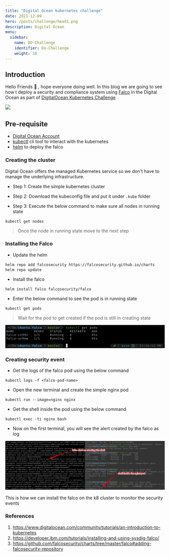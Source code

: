 ```yaml
---
title: "Digital Ocean kubernetes challenge"
date: 2021-12-09
hero: /posts/challenge/head1.png
description: Digital Ocean 
menu:
  sidebar:
    name: DO-Challenge
    identifier: Do-Challenge
    weight: 10
---
```


## Introduction
Hello Friends 👋 , hope everyone doing well. In this blog we are going to see how t deploy a security and compliance system using [Falco](https://falco.org/)  in the Digital Ocean as part of [DigitalOcean Kubernetes Challenge](https://www.digitalocean.com/community/pages/kubernetes-challenge)

![](2021-12-09-12-35-39.png)
## Pre-requisite 

- [Digital Ocean Account](https://cloud.digitalocean.com/)
- [kubectl](https://kubernetes.io/docs/tasks/tools/) cli tool to interact with the kubernetes
- [helm](https://helm.sh/docs/intro/install/) to deploy the falco 

### Creating the cluster

Digital Ocean offers the managed Kubernetes service so we don't have to manage the underlying infrastructure. 

* Step 1: Create the simple kubernetes cluster

* Step 2: Download the kubeconfig file and put it under `.kube` folder 

* Step 3: Execute the below command to make sure all nodes in running state 

```
kubectl get nodes
```

> Once the node in running state move to the next step 

### Installing the Falco

* Update the helm

```
helm repo add falcosecurity https://falcosecurity.github.io/charts
helm repo update
```
* Install the falco 

```
helm install falco falcosecurity/falco
```

* Enter the below command to see the pod is in running state 

```
kubectl get pods
```
> Wait for the pod to get created  if the pod is still in creating state


![](2021-12-09-12-15-42.png)

### Creating security event 

* Get the logs of the falco pod using the below command 

```
kubectl logs -f <falco-pod-name>
```

* Open the new terminal and create the simple nginx pod

```
kubectl run --image=nginx nginx
```

* Get the shell inside the pod using the below command 

```
kubectl exec -ti nginx bash
```

* Now on the first terminal, you will see the alert created by the falco as log 


![](2021-12-09-12-28-34.png)

This is how we can install the falco on the k8 cluster to monitor the security events
### References

1. https://www.digitalocean.com/community/tutorials/an-introduction-to-kubernetes
2. https://developer.ibm.com/tutorials/installing-and-using-sysdig-falco/
3. https://github.com/falcosecurity/charts/tree/master/falco#adding-falcosecurity-repository